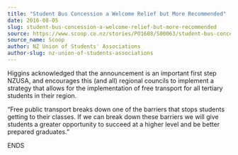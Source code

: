 ```yaml
---
title: "Student Bus Concession a Welcome Relief but More Recommended"
date: 2016-08-05
slug: student-bus-concession-a-welcome-relief-but-more-recommended
source: https://www.scoop.co.nz/stories/PO1608/S00063/student-bus-concession-a-welcome-relief-but-more-recommended.htm
source_name: Scoop
author: NZ Union of Students' Associations
author-slug: nz-union-of-students-associations
---
```


<p>Higgins acknowledged that the announcement
is an important first step NZUSA, and encourages this (and
all) regional councils to implement a strategy that allows
for the implementation of free transport for all tertiary
students in their region.<p>

<p>“Free public transport breaks
down one of the barriers that stops students getting to
their classes. If we can break down these barriers we will
give students a greater opportunity to succeed at a higher
level and be better prepared graduates.”<p>

<p>ENDS<p>

